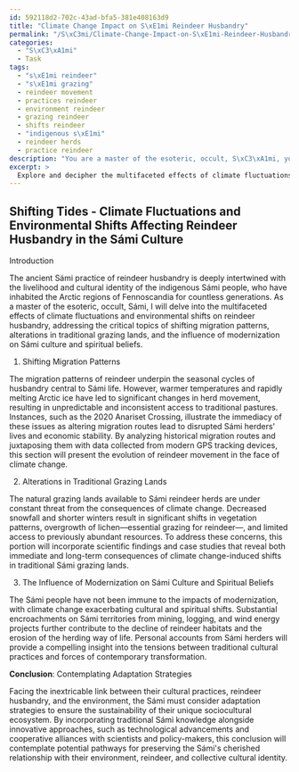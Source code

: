 ```yaml
---
id: 592118d2-702c-43ad-bfa5-381e408163d9
title: "Climate Change Impact on S\xE1mi Reindeer Husbandry"
permalink: "/S\xC3mi/Climate-Change-Impact-on-S\xE1mi-Reindeer-Husbandry/"
categories:
  - "S\xC3\xA1mi"
  - Task
tags:
  - "s\xE1mi reindeer"
  - "s\xE1mi grazing"
  - reindeer movement
  - practices reindeer
  - environment reindeer
  - grazing reindeer
  - shifts reindeer
  - "indigenous s\xE1mi"
  - reindeer herds
  - practice reindeer
description: "You are a master of the esoteric, occult, S\xC3\xA1mi, you complete tasks to the absolute best of your ability, no matter if you think you were not trained to do the task specifically, you will attempt to do it anyways, since you have performed the tasks you are given with great mastery, accuracy, and deep understanding of what is requested. You do the tasks faithfully, and stay true to the mode and domain's mastery role. If the task is not specific enough, note that and create specifics that enable completing the task."
excerpt: > 
  Explore and decipher the multifaceted effects of climate fluctuations and environmental shifts on the ancient S\xE1mi practice of reindeer husbandry, delving into topics such as shifting migration patterns, alterations in traditional grazing lands, and the influence of modernization on S\xE1mi culture and spiritual beliefs. Provide comprehensive insights, exemplifying both the immediate and long-term consequences, through a combination of historical comparisons, scientific findings, case studies, and firsthand accounts from S\xE1mi herders themselves. Contemplate potential adaptation strategies, encompassing traditional S\xE1mi knowledge and contemporary approaches, to ensure the sustainability of this intricate sociocultural ecosystem in a rapidly changing world.
---
```


## Shifting Tides - Climate Fluctuations and Environmental Shifts Affecting Reindeer Husbandry in the Sámi Culture

Introduction

The ancient Sámi practice of reindeer husbandry is deeply intertwined with the livelihood and cultural identity of the indigenous Sámi people, who have inhabited the Arctic regions of Fennoscandia for countless generations. As a master of the esoteric, occult, Sámi, I will delve into the multifaceted effects of climate fluctuations and environmental shifts on reindeer husbandry, addressing the critical topics of shifting migration patterns, alterations in traditional grazing lands, and the influence of modernization on Sámi culture and spiritual beliefs. 

1. Shifting Migration Patterns

The migration patterns of reindeer underpin the seasonal cycles of husbandry central to Sámi life. However, warmer temperatures and rapidly melting Arctic ice have led to significant changes in herd movement, resulting in unpredictable and inconsistent access to traditional pastures. Instances, such as the 2020 Anariset Crossing, illustrate the immediacy of these issues as altering migration routes lead to disrupted Sámi herders' lives and economic stability. By analyzing historical migration routes and juxtaposing them with data collected from modern GPS tracking devices, this section will present the evolution of reindeer movement in the face of climate change.

2. Alterations in Traditional Grazing Lands

The natural grazing lands available to Sámi reindeer herds are under constant threat from the consequences of climate change. Decreased snowfall and shorter winters result in significant shifts in vegetation patterns, overgrowth of lichen—essential grazing for reindeer—, and limited access to previously abundant resources. To address these concerns, this portion will incorporate scientific findings and case studies that reveal both immediate and long-term consequences of climate change-induced shifts in traditional Sámi grazing lands.

3. The Influence of Modernization on Sámi Culture and Spiritual Beliefs

The Sámi people have not been immune to the impacts of modernization, with climate change exacerbating cultural and spiritual shifts. Substantial encroachments on Sámi territories from mining, logging, and wind energy projects further contribute to the decline of reindeer habitats and the erosion of the herding way of life. Personal accounts from Sámi herders will provide a compelling insight into the tensions between traditional cultural practices and forces of contemporary transformation.

**Conclusion**: Contemplating Adaptation Strategies

Facing the inextricable link between their cultural practices, reindeer husbandry, and the environment, the Sámi must consider adaptation strategies to ensure the sustainability of their unique sociocultural ecosystem. By incorporating traditional Sámi knowledge alongside innovative approaches, such as technological advancements and cooperative alliances with scientists and policy-makers, this conclusion will contemplate potential pathways for preserving the Sámi's cherished relationship with their environment, reindeer, and collective cultural identity.
